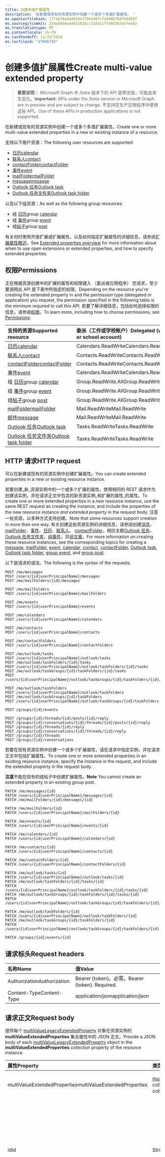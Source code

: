 ```yaml
---
title: 创建多值扩展属性
description: '在新建或现有的资源实例中创建一个或多个多值扩展属性。 '
ms.openlocfilehash: 17f1bf0a4dd03de3704349fcfd496b768f60d56f
ms.sourcegitcommit: 334e84b4aed63162bcc31831cffd6d363dafee02
ms.translationtype: MT
ms.contentlocale: zh-CN
ms.lasthandoff: 11/29/2018
ms.locfileid: "27045726"
---
```

# <a name="create-multi-value-extended-property"></a><span data-ttu-id="1721a-103">创建多值扩展属性</span><span class="sxs-lookup"><span data-stu-id="1721a-103">Create multi-value extended property</span></span>

> <span data-ttu-id="1721a-104">**重要说明：** Microsoft Graph 中 /beta 版本下的 API 是预览版，可能会发生变化。</span><span class="sxs-lookup"><span data-stu-id="1721a-104">**Important:** APIs under the /beta version in Microsoft Graph are in preview and are subject to change.</span></span> <span data-ttu-id="1721a-105">不支持在生产应用程序中使用这些 API。</span><span class="sxs-lookup"><span data-stu-id="1721a-105">Use of these APIs in production applications is not supported.</span></span>

<span data-ttu-id="1721a-106">在新建或现有的资源实例中创建一个或多个多值扩展属性。</span><span class="sxs-lookup"><span data-stu-id="1721a-106">Create one or more multi-value extended properties in a new or existing instance of a resource.</span></span> 

<span data-ttu-id="1721a-107">支持以下用户资源：</span><span class="sxs-lookup"><span data-stu-id="1721a-107">The following user resources are supported:</span></span>

- [<span data-ttu-id="1721a-108">日历</span><span class="sxs-lookup"><span data-stu-id="1721a-108">calendar</span></span>](../resources/calendar.md)
- [<span data-ttu-id="1721a-109">联系人</span><span class="sxs-lookup"><span data-stu-id="1721a-109">contact</span></span>](../resources/contact.md)
- [<span data-ttu-id="1721a-110">contactFolder</span><span class="sxs-lookup"><span data-stu-id="1721a-110">contactFolder</span></span>](../resources/contactfolder.md) 
- [<span data-ttu-id="1721a-111">事件</span><span class="sxs-lookup"><span data-stu-id="1721a-111">event</span></span>](../resources/event.md)
- [<span data-ttu-id="1721a-112">mailFolder</span><span class="sxs-lookup"><span data-stu-id="1721a-112">mailFolder</span></span>](../resources/mailfolder.md)
- [<span data-ttu-id="1721a-113">message</span><span class="sxs-lookup"><span data-stu-id="1721a-113">message</span></span>](../resources/message.md)
- [<span data-ttu-id="1721a-114">Outlook 任务</span><span class="sxs-lookup"><span data-stu-id="1721a-114">Outlook task</span></span>](../resources/outlooktask.md)
- [<span data-ttu-id="1721a-115">Outlook 任务文件夹</span><span class="sxs-lookup"><span data-stu-id="1721a-115">Outlook task folder</span></span>](../resources/outlooktaskfolder.md)

<span data-ttu-id="1721a-116">以及以下组资源：</span><span class="sxs-lookup"><span data-stu-id="1721a-116">As well as the following group resources:</span></span>

- <span data-ttu-id="1721a-117">组 [日历](../resources/calendar.md)</span><span class="sxs-lookup"><span data-stu-id="1721a-117">group [calendar](../resources/calendar.md)</span></span>
- <span data-ttu-id="1721a-118">组 [事件](../resources/event.md)</span><span class="sxs-lookup"><span data-stu-id="1721a-118">group [event](../resources/event.md)</span></span>
- <span data-ttu-id="1721a-119">组[帖子](../resources/post.md)</span><span class="sxs-lookup"><span data-stu-id="1721a-119">group [post](../resources/post.md)</span></span> 

<span data-ttu-id="1721a-120">有关何时使用开放扩展或扩展属性，以及如何指定扩展属性的详细信息，请参阅[扩展属性概述](../resources/extended-properties-overview.md)。</span><span class="sxs-lookup"><span data-stu-id="1721a-120">See [Extended properties overview](../resources/extended-properties-overview.md) for more information about when to use open extensions or extended properties, and how to specify extended properties.</span></span>

## <a name="permissions"></a><span data-ttu-id="1721a-121">权限</span><span class="sxs-lookup"><span data-stu-id="1721a-121">Permissions</span></span>
<span data-ttu-id="1721a-122">正在根据资源创建中的扩展的属性和权限键入 （委派或应用程序） 您请求，至少要调用此 API 是下表中所指定的权限。</span><span class="sxs-lookup"><span data-stu-id="1721a-122">Depending on the resource you're creating the extended property in and the permission type (delegated or application) you request, the permission specified in the following table is the minimum required to call this API.</span></span> <span data-ttu-id="1721a-123">若要了解详细信息，包括如何选择权限的信息，请参阅[权限](/graph/permissions-reference)。</span><span class="sxs-lookup"><span data-stu-id="1721a-123">To learn more, including how to choose permissions, see [Permissions](/graph/permissions-reference).</span></span>

| <span data-ttu-id="1721a-124">支持的资源</span><span class="sxs-lookup"><span data-stu-id="1721a-124">Supported resource</span></span> | <span data-ttu-id="1721a-125">委派（工作或学校帐户）</span><span class="sxs-lookup"><span data-stu-id="1721a-125">Delegated (work or school account)</span></span> | <span data-ttu-id="1721a-126">委派（个人 Microsoft 帐户）</span><span class="sxs-lookup"><span data-stu-id="1721a-126">Delegated (personal Microsoft account)</span></span> | <span data-ttu-id="1721a-127">应用程序</span><span class="sxs-lookup"><span data-stu-id="1721a-127">Application</span></span> |
|:-----|:-----|:-----|:-----|
| [<span data-ttu-id="1721a-128">日历</span><span class="sxs-lookup"><span data-stu-id="1721a-128">calendar</span></span>](../resources/calendar.md) | <span data-ttu-id="1721a-129">Calendars.ReadWrite</span><span class="sxs-lookup"><span data-stu-id="1721a-129">Calendars.ReadWrite</span></span> | <span data-ttu-id="1721a-130">Calendars.ReadWrite</span><span class="sxs-lookup"><span data-stu-id="1721a-130">Calendars.ReadWrite</span></span> | <span data-ttu-id="1721a-131">Calendars.ReadWrite</span><span class="sxs-lookup"><span data-stu-id="1721a-131">Calendars.ReadWrite</span></span> |
| [<span data-ttu-id="1721a-132">联系人</span><span class="sxs-lookup"><span data-stu-id="1721a-132">contact</span></span>](../resources/contact.md) | <span data-ttu-id="1721a-133">Contacts.ReadWrite</span><span class="sxs-lookup"><span data-stu-id="1721a-133">Contacts.ReadWrite</span></span> | <span data-ttu-id="1721a-134">Contacts.ReadWrite</span><span class="sxs-lookup"><span data-stu-id="1721a-134">Contacts.ReadWrite</span></span> | <span data-ttu-id="1721a-135">Contacts.ReadWrite</span><span class="sxs-lookup"><span data-stu-id="1721a-135">Contacts.ReadWrite</span></span> |
| [<span data-ttu-id="1721a-136">contactFolder</span><span class="sxs-lookup"><span data-stu-id="1721a-136">contactFolder</span></span>](../resources/contactfolder.md) | <span data-ttu-id="1721a-137">Contacts.ReadWrite</span><span class="sxs-lookup"><span data-stu-id="1721a-137">Contacts.ReadWrite</span></span> | <span data-ttu-id="1721a-138">Contacts.ReadWrite</span><span class="sxs-lookup"><span data-stu-id="1721a-138">Contacts.ReadWrite</span></span> | <span data-ttu-id="1721a-139">Contacts.ReadWrite</span><span class="sxs-lookup"><span data-stu-id="1721a-139">Contacts.ReadWrite</span></span> |
| [<span data-ttu-id="1721a-140">事件</span><span class="sxs-lookup"><span data-stu-id="1721a-140">event</span></span>](../resources/event.md) | <span data-ttu-id="1721a-141">Calendars.ReadWrite</span><span class="sxs-lookup"><span data-stu-id="1721a-141">Calendars.ReadWrite</span></span> | <span data-ttu-id="1721a-142">Calendars.ReadWrite</span><span class="sxs-lookup"><span data-stu-id="1721a-142">Calendars.ReadWrite</span></span> |  <span data-ttu-id="1721a-143">Calendars.ReadWrite</span><span class="sxs-lookup"><span data-stu-id="1721a-143">Calendars.ReadWrite</span></span>|
| <span data-ttu-id="1721a-144">组 [日历](../resources/calendar.md)</span><span class="sxs-lookup"><span data-stu-id="1721a-144">group [calendar](../resources/calendar.md)</span></span> | <span data-ttu-id="1721a-145">Group.ReadWrite.All</span><span class="sxs-lookup"><span data-stu-id="1721a-145">Group.ReadWrite.All</span></span> | <span data-ttu-id="1721a-146">不支持</span><span class="sxs-lookup"><span data-stu-id="1721a-146">Not supported</span></span> | <span data-ttu-id="1721a-147">不支持</span><span class="sxs-lookup"><span data-stu-id="1721a-147">Not supported</span></span> |
| <span data-ttu-id="1721a-148">组 [事件](../resources/event.md)</span><span class="sxs-lookup"><span data-stu-id="1721a-148">group [event](../resources/event.md)</span></span> | <span data-ttu-id="1721a-149">Group.ReadWrite.All</span><span class="sxs-lookup"><span data-stu-id="1721a-149">Group.ReadWrite.All</span></span> | <span data-ttu-id="1721a-150">不支持</span><span class="sxs-lookup"><span data-stu-id="1721a-150">Not supported</span></span> | <span data-ttu-id="1721a-151">不支持</span><span class="sxs-lookup"><span data-stu-id="1721a-151">Not supported</span></span> |
| <span data-ttu-id="1721a-152">组[帖子](../resources/post.md)</span><span class="sxs-lookup"><span data-stu-id="1721a-152">group [post](../resources/post.md)</span></span> | <span data-ttu-id="1721a-153">Group.ReadWrite.All</span><span class="sxs-lookup"><span data-stu-id="1721a-153">Group.ReadWrite.All</span></span> | <span data-ttu-id="1721a-154">不支持</span><span class="sxs-lookup"><span data-stu-id="1721a-154">Not supported</span></span> | <span data-ttu-id="1721a-155">不支持</span><span class="sxs-lookup"><span data-stu-id="1721a-155">Not supported</span></span> |
| [<span data-ttu-id="1721a-156">mailFolder</span><span class="sxs-lookup"><span data-stu-id="1721a-156">mailFolder</span></span>](../resources/mailfolder.md) | <span data-ttu-id="1721a-157">Mail.ReadWrite</span><span class="sxs-lookup"><span data-stu-id="1721a-157">Mail.ReadWrite</span></span> | <span data-ttu-id="1721a-158">Mail.ReadWrite</span><span class="sxs-lookup"><span data-stu-id="1721a-158">Mail.ReadWrite</span></span> | <span data-ttu-id="1721a-159">Mail.ReadWrite</span><span class="sxs-lookup"><span data-stu-id="1721a-159">Mail.ReadWrite</span></span> |
| [<span data-ttu-id="1721a-160">邮件</span><span class="sxs-lookup"><span data-stu-id="1721a-160">message</span></span>](../resources/message.md) | <span data-ttu-id="1721a-161">Mail.ReadWrite</span><span class="sxs-lookup"><span data-stu-id="1721a-161">Mail.ReadWrite</span></span> | <span data-ttu-id="1721a-162">Mail.ReadWrite</span><span class="sxs-lookup"><span data-stu-id="1721a-162">Mail.ReadWrite</span></span> | <span data-ttu-id="1721a-163">Mail.ReadWrite</span><span class="sxs-lookup"><span data-stu-id="1721a-163">Mail.ReadWrite</span></span> |
| [<span data-ttu-id="1721a-164">Outlook 任务</span><span class="sxs-lookup"><span data-stu-id="1721a-164">Outlook task</span></span>](../resources/outlooktask.md) | <span data-ttu-id="1721a-165">Tasks.ReadWrite</span><span class="sxs-lookup"><span data-stu-id="1721a-165">Tasks.ReadWrite</span></span> | <span data-ttu-id="1721a-166">Tasks.ReadWrite</span><span class="sxs-lookup"><span data-stu-id="1721a-166">Tasks.ReadWrite</span></span> | <span data-ttu-id="1721a-167">不支持</span><span class="sxs-lookup"><span data-stu-id="1721a-167">Not supported</span></span> |
| [<span data-ttu-id="1721a-168">Outlook 任务文件夹</span><span class="sxs-lookup"><span data-stu-id="1721a-168">Outlook task folder</span></span>](../resources/outlooktaskfolder.md) | <span data-ttu-id="1721a-169">Tasks.ReadWrite</span><span class="sxs-lookup"><span data-stu-id="1721a-169">Tasks.ReadWrite</span></span> | <span data-ttu-id="1721a-170">Tasks.ReadWrite</span><span class="sxs-lookup"><span data-stu-id="1721a-170">Tasks.ReadWrite</span></span> | <span data-ttu-id="1721a-171">不支持</span><span class="sxs-lookup"><span data-stu-id="1721a-171">Not supported</span></span> |

## <a name="http-request"></a><span data-ttu-id="1721a-172">HTTP 请求</span><span class="sxs-lookup"><span data-stu-id="1721a-172">HTTP request</span></span>
<span data-ttu-id="1721a-173">可以在新建或现有的资源实例中创建扩展属性。</span><span class="sxs-lookup"><span data-stu-id="1721a-173">You can create extended properties in a new or existing resource instance.</span></span>

<span data-ttu-id="1721a-174">若要创建_新_资源实例中的一个或多个扩展的属性，使用相同的 REST 请求作为创建该实例，并在请求正文中包含的新资源实例_和扩展的属性_的属性。</span><span class="sxs-lookup"><span data-stu-id="1721a-174">To create one or more extended properties in a _new_ resource instance, use the same REST request as creating the instance, and include the properties of the new resource instance _and extended property_ in the request body.</span></span>
<span data-ttu-id="1721a-175">注意一些资源，以多种方式支持创建。</span><span class="sxs-lookup"><span data-stu-id="1721a-175">Note that some resources support creation in more than one way.</span></span> <span data-ttu-id="1721a-176">有关创建这些资源实例的详细信息，请参阅创建[消息](../resources/message.md)、 [mailFolder](../api/user-post-mailfolders.md)、[事件](../api/user-post-events.md)、[日历](../api/user-post-calendars.md)、[联系人](../api/user-post-contacts.md)、 [contactFolder](../api/user-post-contactfolders.md)，相应主题[Outlook 任务](../resources/outlooktask.md)、 [Outlook 任务文件夹](../resources/outlooktaskfolder.md)，[组事件](../api/group-post-events.md)，并[组文章](../resources/post.md)。</span><span class="sxs-lookup"><span data-stu-id="1721a-176">For more information on creating these resource instances, see the corresponding topics for creating a [message](../resources/message.md), [mailFolder](../api/user-post-mailfolders.md), [event](../api/user-post-events.md), [calendar](../api/user-post-calendars.md), [contact](../api/user-post-contacts.md), [contactFolder](../api/user-post-contactfolders.md), [Outlook task](../resources/outlooktask.md), [Outlook task folder](../resources/outlooktaskfolder.md), [group event](../api/group-post-events.md), and [group post](../resources/post.md).</span></span> 
 
<span data-ttu-id="1721a-177">以下是请求的语法。</span><span class="sxs-lookup"><span data-stu-id="1721a-177">The following is the syntax of the requests.</span></span> 

<!-- { "blockType": "ignored" } -->
```http
POST /me/messages
POST /users/{id|userPrincipalName}/messages
POST /me/mailFolders/{id}/messages

POST /me/mailFolders
POST /users/{id|userPrincipalName}/mailFolders

POST /me/events
POST /users/{id|userPrincipalName}/events

POST /me/calendars
POST /users/{id|userPrincipalName}/calendars

POST /me/contacts
POST /users/{id|userPrincipalName}/contacts

POST /me/contactFolders
POST /users/{id|userPrincipalName}/contactFolders

POST /me/outlook/tasks
POST /users/{id|userPrincipalName}/outlook/tasks
POST /me/outlook/taskFolders/{id}/tasks
POST /users/{id|userPrincipalName}/outlook/taskFolders/{id}/tasks
POST /me/outlook/taskGroups/{id}/taskFolders/{id}/tasks
POST /users/{id|userPrincipalName}/outlook/taskGroups/{id}/taskFolders/{id}/tasks

POST /me/outlook/taskFolders
POST /users/{id|userPrincipalName}/outlook/taskFolders
POST /me/outlook/taskGroups/{id}/taskFolders
POST /users/{id|userPrincipalName}/outlook/taskGroups/{id}/taskFolders

POST /groups/{id}/events

POST /groups/{id}/threads/{id}/posts/{id}/reply
POST /groups/{id}/conversations/{id}/threads/{id}/posts/{id}/reply
POST /groups/{id}/threads/{id}/reply
POST /groups/{id}/conversations/{id}/threads/{id}/reply
POST /groups/{id}/threads
POST /groups/{id}/conversations
```

<span data-ttu-id="1721a-178">若要在现有资源实例中创建一个或多个扩展属性，请在请求中指定实例，并在请求正文中包括扩展属性。</span><span class="sxs-lookup"><span data-stu-id="1721a-178">To create one or more extended properties in an existing resource instance, specify the instance in the request, and include the extended property in the request body.</span></span>

<span data-ttu-id="1721a-179">**注意**不能在现有的组帖子中创建扩展属性。</span><span class="sxs-lookup"><span data-stu-id="1721a-179">**Note** You cannot create an extended property in an existing group post.</span></span>

<!-- { "blockType": "ignored" } -->
```http
PATCH /me/messages/{id}
PATCH /users/{id|userPrincipalName}/messages/{id}
PATCH /me/mailFolders/{id}/messages/{id}

PATCH /me/mailFolders/{id}
PATCH /users/{id|userPrincipalName}/mailFolders/{id}

PATCH /me/events/{id}
PATCH /users/{id|userPrincipalName}/events/{id}

PATCH /me/calendars/{id}
PATCH /users/{id|userPrincipalName}/calendars/{id}

PATCH /me/contacts/{id}
PATCH /users/{id|userPrincipalName}/contacts/{id}

PATCH /me/contactFolders/{id}
PATCH /users/{id|userPrincipalName}/contactFolders/{id}

PATCH /me/outlook/tasks/{id}
PATCH /users/{id|userPrincipalName}/outlook/tasks/{id}
PATCH /me/outlook/taskFolders/{id}/tasks/{id}
PATCH /users/{id|userPrincipalName}/outlook/taskFolders/{id}/tasks/{id}
PATCH /me/outlook/taskGroups/{id}/taskFolders/{id}/tasks/{id}
PATCH /users/{id|userPrincipalName}/outlook/taskGroups/{id}/taskFolders/{id}/tasks/{id}

PATCH /me/outlook/taskFolders/{id}
PATCH /users/{id|userPrincipalName}/outlook/taskFolders/{id}
PATCH /me/outlook/taskGroups/{id}/taskFolders/{id}
PATCH /users/{id|userPrincipalName}/outlook/taskGroups/{id}/taskFolders/{id}

PATCH /groups/{id}/events/{id}
```

## <a name="request-headers"></a><span data-ttu-id="1721a-180">请求标头</span><span class="sxs-lookup"><span data-stu-id="1721a-180">Request headers</span></span>
| <span data-ttu-id="1721a-181">名称</span><span class="sxs-lookup"><span data-stu-id="1721a-181">Name</span></span>       | <span data-ttu-id="1721a-182">值</span><span class="sxs-lookup"><span data-stu-id="1721a-182">Value</span></span> |
|:---------------|:----------|
| <span data-ttu-id="1721a-183">Authorization</span><span class="sxs-lookup"><span data-stu-id="1721a-183">Authorization</span></span> | <span data-ttu-id="1721a-p104">Bearer {token}。必需。</span><span class="sxs-lookup"><span data-stu-id="1721a-p104">Bearer {token}. Required.</span></span> |
| <span data-ttu-id="1721a-186">Content-Type</span><span class="sxs-lookup"><span data-stu-id="1721a-186">Content-Type</span></span> | <span data-ttu-id="1721a-187">application/json</span><span class="sxs-lookup"><span data-stu-id="1721a-187">application/json</span></span> |

## <a name="request-body"></a><span data-ttu-id="1721a-188">请求正文</span><span class="sxs-lookup"><span data-stu-id="1721a-188">Request body</span></span>

<span data-ttu-id="1721a-189">提供每个 [multiValueLegacyExtendedProperty](../resources/multivaluelegacyextendedproperty.md) 对象在资源实例的 **multiValueExtendedProperties** 集合属性中的 JSON 正文。</span><span class="sxs-lookup"><span data-stu-id="1721a-189">Provide a JSON body of each [multiValueLegacyExtendedProperty](../resources/multivaluelegacyextendedproperty.md) object in the **multiValueExtendedProperties** collection property of the resource instance.</span></span>

|<span data-ttu-id="1721a-190">**属性**</span><span class="sxs-lookup"><span data-stu-id="1721a-190">**Property**</span></span>|<span data-ttu-id="1721a-191">**类型**</span><span class="sxs-lookup"><span data-stu-id="1721a-191">**Type**</span></span>|<span data-ttu-id="1721a-192">**说明**</span><span class="sxs-lookup"><span data-stu-id="1721a-192">**Description**</span></span>|
|:-----|:-----|:-----|
|<span data-ttu-id="1721a-193">multiValueExtendedProperties</span><span class="sxs-lookup"><span data-stu-id="1721a-193">multiValueExtendedProperties</span></span>|<span data-ttu-id="1721a-194">[multiValueLegacyExtendedProperty](../resources/multivaluelegacyextendedproperty.md) collection</span><span class="sxs-lookup"><span data-stu-id="1721a-194">[multiValueLegacyExtendedProperty](../resources/multivaluelegacyextendedproperty.md) collection</span></span>| <span data-ttu-id="1721a-195">一个或多个多值扩展属性的数组。</span><span class="sxs-lookup"><span data-stu-id="1721a-195">An array of one or more multi-valued extended properties.</span></span> |
|<span data-ttu-id="1721a-196">id</span><span class="sxs-lookup"><span data-stu-id="1721a-196">id</span></span>|<span data-ttu-id="1721a-197">String</span><span class="sxs-lookup"><span data-stu-id="1721a-197">String</span></span>|<span data-ttu-id="1721a-p105">对于 **multiValueExtendedProperties** 集合中的每个属性，请指定此参数以标识属性。它必须遵照其中一种支持的格式。有关详细信息，请参阅 [Outlook 扩展属性概述](../resources/extended-properties-overview.md)。必需。</span><span class="sxs-lookup"><span data-stu-id="1721a-p105">For each property in the **multiValueExtendedProperties** collection, specify this to identify the property. It must follow one of the supported formats. See [Outlook extended properties overview](../resources/extended-properties-overview.md) for more information. Required.</span></span>|
|<span data-ttu-id="1721a-202">值</span><span class="sxs-lookup"><span data-stu-id="1721a-202">value</span></span>|<span data-ttu-id="1721a-203">string</span><span class="sxs-lookup"><span data-stu-id="1721a-203">string</span></span>|<span data-ttu-id="1721a-p106">对于 **multiValueExtendedProperties** 集合中的每个属性，请指定属性值。必需。</span><span class="sxs-lookup"><span data-stu-id="1721a-p106">For each property in the **multiValueExtendedProperties** collection, specify the property value. Required.</span></span>|

<span data-ttu-id="1721a-206">在_新建_资源实例中创建扩展属性时，除了新的 **multiValueExtendedProperties** 集合，请提供资源实例的 JSON 表示形式（即 [邮件](../resources/message.md)、[mailFolder](../resources/mailfolder.md)、[事件](../resources/event.md) 等）。</span><span class="sxs-lookup"><span data-stu-id="1721a-206">When creating an extended property in a _new_ resource instance, in addition to the new **multiValueExtendedProperties** collection, provide a JSON representation of that resource instance (that is, a [message](../resources/message.md), [mailFolder](../resources/mailfolder.md), [event](../resources/event.md), etc.)</span></span>

## <a name="response"></a><span data-ttu-id="1721a-207">响应</span><span class="sxs-lookup"><span data-stu-id="1721a-207">Response</span></span>

#### <a name="response-code"></a><span data-ttu-id="1721a-208">响应代码</span><span class="sxs-lookup"><span data-stu-id="1721a-208">Response code</span></span>
<span data-ttu-id="1721a-209">在新建资源实例中成功创建扩展属性的操作返回 `201 Created`（在新的组帖子中除外），根据所用的方法，该操作可以返回 `200 OK` 或 `202 Accepted`。</span><span class="sxs-lookup"><span data-stu-id="1721a-209">An operation successful in creating an extended property in a new resource instance returns `201 Created`, except in a new group post, depending on the method used, the operation can return `200 OK` or `202 Accepted`.</span></span>

<span data-ttu-id="1721a-210">在现有的资源实例中，成功的创建操作返回 `200 OK`。</span><span class="sxs-lookup"><span data-stu-id="1721a-210">In an existing resource instance, a successful create operation returns `200 OK`.</span></span> 


#### <a name="response-body"></a><span data-ttu-id="1721a-211">响应正文</span><span class="sxs-lookup"><span data-stu-id="1721a-211">Response body</span></span>

<span data-ttu-id="1721a-p107">在支持的资源（而不是 [组帖子](../resources/post.md)）中创建扩展属性时，该响应只包括新建或现有的实例，但不包括新的扩展属性。若要查看新创建的扩展属性，请 [获取通过扩展属性展开的实例](../api/multivaluelegacyextendedproperty-get.md)。</span><span class="sxs-lookup"><span data-stu-id="1721a-p107">When creating an extended property in a supported resource other than [group post](../resources/post.md), the response includes only the new or existing instance but not the new extended property. To see the newly created extended property, [get the instance expanded with the extended property](../api/multivaluelegacyextendedproperty-get.md).</span></span>

<span data-ttu-id="1721a-p108">在_新建_的组帖子中创建扩展属性时，响应仅包括响应代码，但不包括新帖子或扩展属性。不能在现有的组帖子中创建扩展属性。</span><span class="sxs-lookup"><span data-stu-id="1721a-p108">When creating an extended property in a _new_ group post, the response includes only a response code but not the new post nor the extended property. You cannot create an extended property in an existing group post.</span></span>


## <a name="example"></a><span data-ttu-id="1721a-216">示例</span><span class="sxs-lookup"><span data-stu-id="1721a-216">Example</span></span>
##### <a name="request-1"></a><span data-ttu-id="1721a-217">请求 1</span><span class="sxs-lookup"><span data-stu-id="1721a-217">Request 1</span></span>

<span data-ttu-id="1721a-p109">第一个示例在同一个 POST 操作的全新事件中创建一个多值扩展属性。除了通常要包括的新事件的属性，请求正文还包括 **multiValueExtendedProperties** 集合（包含一个扩展属性）。请求正文包括该多值扩展属性的如下参数：</span><span class="sxs-lookup"><span data-stu-id="1721a-p109">The first example creates a multi-value extended property in a new event all in the same POST operation. Apart from the properties you'd normally include for a new event, the request body includes the **multiValueExtendedProperties** collection which contains one extended property. The request body includes the following for that multi-value extended property:</span></span>

- <span data-ttu-id="1721a-221">**id**，将此属性指定为包含指定 GUID 和 `Recreation` 名称的字符串数组。</span><span class="sxs-lookup"><span data-stu-id="1721a-221">**id** which specifies the property as an array of strings with the specified GUID and the name `Recreation`.</span></span> 
- <span data-ttu-id="1721a-222">**value**，将 `Recreation` 指定为包含 3 个字符串值（`["Food", "Hiking", "Swimming"]`）的数组。</span><span class="sxs-lookup"><span data-stu-id="1721a-222">**value** which specifies `Recreation` as an array of 3 string values, `["Food", "Hiking", "Swimming"]`.</span></span>
 

<!-- { "blockType": "ignored" } -->
```http
POST https://graph.microsoft.com/beta/me/events
Content-Type: application/json

{
  "subject": "Family reunion",
  "body": {
    "contentType": "HTML",
    "content": "Let's get together this Thanksgiving!"
  },
  "start": {
      "dateTime": "2015-11-26T09:00:00",
      "timeZone": "Pacific Standard Time"
  },
  "end": {
      "dateTime": "2015-11-29T21:00:00",
      "timeZone": "Pacific Standard Time"
  },
  "attendees": [
    {
      "emailAddress": {
        "address": "Terrie@contoso.com",
        "name": "Terrie Barrera"
      },
      "type": "Required"
    },
    {
      "emailAddress": {
        "address": "Lauren@contoso.com",
        "name": "Lauren Solis"
      },
      "type": "Required"
    }
  ],
  "multiValueExtendedProperties": [
     {
           "id":"StringArray {66f5a359-4659-4830-9070-00050ec6ac6e} Name Recreation",
           "value": ["Food", "Hiking", "Swimming"]
     }
  ]
}
```

##### <a name="response-1"></a><span data-ttu-id="1721a-223">响应 1</span><span class="sxs-lookup"><span data-stu-id="1721a-223">Response 1</span></span>

<span data-ttu-id="1721a-p110">成功的响应由 `HTTP 201 Created` 响应代码表示，并在响应正文中包括新事件，类似于 [仅创建事件](../api/user-post-events.md) 中的响应。该响应不包括任何新建的扩展属性。</span><span class="sxs-lookup"><span data-stu-id="1721a-p110">A successful response is indicated by an `HTTP 201 Created` response code, and includes the new event in the response body, similar to the response from [creating just an event](../api/user-post-events.md). The response does not include any newly created extended properties.</span></span>

<span data-ttu-id="1721a-226">若要查看新建的扩展属性，请 [获取通过扩展属性扩展的事件](../api/multivaluelegacyextendedproperty-get.md)。</span><span class="sxs-lookup"><span data-stu-id="1721a-226">To see the newly created extended property, [get the event expanded with the extended property](../api/multivaluelegacyextendedproperty-get.md).</span></span>


****

##### <a name="request-2"></a><span data-ttu-id="1721a-227">请求 2</span><span class="sxs-lookup"><span data-stu-id="1721a-227">Request 2</span></span>

<span data-ttu-id="1721a-p111">第二个示例为指定的邮件创建一个多值扩展属性。扩展属性是 **multiValueExtendedProperties** 集合中的唯一元素。请求正文包括扩展属性的如下参数：</span><span class="sxs-lookup"><span data-stu-id="1721a-p111">The second example creates one multi-value extended property for the specified message. That extended property is the only element in the **multiValueExtendedProperties** collection. The request body includes the following for the extended property:</span></span>

- <span data-ttu-id="1721a-231">**id**，将此属性指定为包含指定 GUID 和名称 `Palette` 的字符串数组。</span><span class="sxs-lookup"><span data-stu-id="1721a-231">**id** specifies the property as an array of strings with the specified GUID and the name `Palette`.</span></span>
- <span data-ttu-id="1721a-232">**value**，将 `Palette` 指定为包含 3 个字符串值（`["Green", "Aqua", "Blue"]`）的数组。</span><span class="sxs-lookup"><span data-stu-id="1721a-232">**value** specifies `Palette` as an array of 3 string values, `["Green", "Aqua", "Blue"]`.</span></span>

<!-- { "blockType": "ignored" } -->
```http
PATCH https://graph.microsoft.com/beta/me/messages('AAMkAGE1M2_as77AACHsLrBBBA=')

Content-Type: application/json

{
  "multiValueExtendedProperties": [
      {
         "id":"StringArray {66f5a359-4659-4830-9070-00049ec6ac6e} Name Palette",
         "value":["Green", "Aqua", "Blue"]
      }
    ]
}
```

##### <a name="response-2"></a><span data-ttu-id="1721a-233">响应 2</span><span class="sxs-lookup"><span data-stu-id="1721a-233">Response 2</span></span>

<span data-ttu-id="1721a-p112">成功的响应由 `HTTP 200 OK` 响应代码表示，并在响应正文中包括指定的邮件，类似于 [更新邮件](../api/message-update.md) 中的响应。该响应不包括新建的扩展属性。</span><span class="sxs-lookup"><span data-stu-id="1721a-p112">A successful response is indicated by an `HTTP 200 OK` response code, and includes the specified message in the response body, similar to the response from [updating a message](../api/message-update.md). The response does not include the newly created extended property.</span></span>

<span data-ttu-id="1721a-236">若要查看新建的扩展属性，请 [获取通过扩展属性扩展的邮件](../api/multivaluelegacyextendedproperty-get.md)。</span><span class="sxs-lookup"><span data-stu-id="1721a-236">To see the newly created extended property, [get the message expanded with the extended property](../api/multivaluelegacyextendedproperty-get.md).</span></span>


<!-- This page was manually created. -->
<!-- uuid: 8fcb5dbc-d5aa-4681-8e31-b001d5168d79
2015-10-25 14:57:30 UTC -->
<!-- {
  "type": "#page.annotation",
  "description": "Create a single-value extended property",
  "keywords": "",
  "section": "documentation",
  "tocPath": ""
}-->




